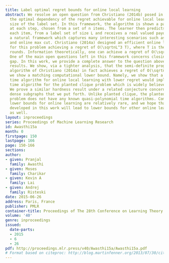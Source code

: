 ```yaml
---
title: Label optimal regret bounds for online local learning
abstract: We resolve an open question from Christiano (2014b) posed in COLT’14 regarding
  the optimal dependency of the regret achievable for online local learning on the
  size of the label set. In this framework, the algorithm is shown a pair of items
  at each step, chosen from a set of n items. The learner then predicts a label for
  each item, from a label set of size L and receives a real valued payoff. This is
  a natural framework which captures many interesting scenarios such as online gambling
  and online max cut. Christiano (2014a) designed an efficient online learning algorithm
  for this problem achieving a regret of O(\sqrtnL^3 T), where T is the number of
  rounds. Information theoretically, one can achieve a regret of O(\sqrtn \log L T).
  One of the main open questions left in this framework concerns closing the above
  gap. In this work, we provide a complete answer to the question above via two main
  results. We show, via a tighter analysis, that the semi-definite programming based
  algorithm of Christiano (2014a) in fact achieves a regret of O(\sqrtnLT). Second,
  we show a matching computational lower bound. Namely, we show that a polynomial
  time algorithm for online local learning with lower regret would imply a polynomial
  time algorithm for the planted clique problem which is widely believed to be hard.
  We prove a similar hardness result under a related conjecture concerning planted
  dense subgraphs that we put forth. Unlike planted clique, the planted dense subgraph
  problem does not have any known quasi-polynomial time algorithms. Computational
  lower bounds for online learning are relatively rare, and we hope that the ideas
  developed in this work will lead to lower bounds for other online learning scenarios
  as well.
layout: inproceedings
series: Proceedings of Machine Learning Research
id: Awasthi15a
month: 0
firstpage: 150
lastpage: 166
page: 150-166
sections: 
author:
- given: Pranjal
  family: Awasthi
- given: Moses
  family: Charikar
- given: Kevin A
  family: Lai
- given: Andrej
  family: Risteski
date: 2015-06-26
address: Paris, France
publisher: PMLR
container-title: Proceedings of The 28th Conference on Learning Theory
volume: '40'
genre: inproceedings
issued:
  date-parts:
  - 2015
  - 6
  - 26
pdf: http://proceedings.mlr.press/v40/Awasthi15a/Awasthi15a.pdf
# Format based on citeproc: http://blog.martinfenner.org/2013/07/30/citeproc-yaml-for-bibliographies/
---
```

